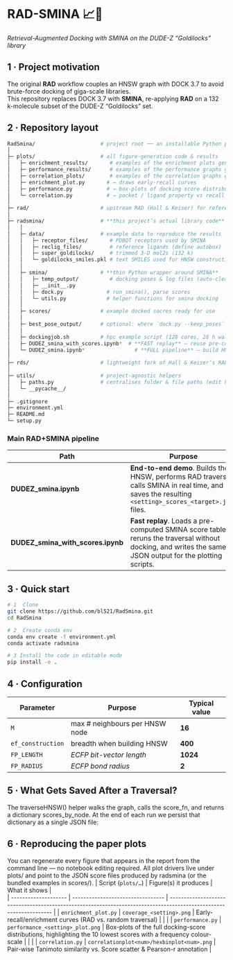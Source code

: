 # RAD-SMINA 📈🧬  
*Retrieval-Augmented Docking with SMINA on the DUDE-Z “Goldilocks” library*

## 1 · Project motivation
The original **RAD** workflow couples an HNSW graph with DOCK 3.7 to avoid brute-force docking of giga-scale libraries.  
This repository replaces DOCK 3.7 with **SMINA**, re-applying **RAD** on a 132 k-molecule subset of the DUDE-Z “Goldilocks” set.

## 2 · Repository layout
```bash
RadSmina/                     # project root ── an installable Python package
│
├─ plots/                     # all figure-generation code & results
│   ├─ enrichment_results/       # examples of the enrichment plots generated
│   ├─ performance_results/      # examples of the performance graphs generated
│   ├─ correlation_plots/        # examples of the correlation graphs generated
│   ├─ enrichment_plot.py       # → draws early-recall curves
│   ├─ performance.py           # → box-plots of docking score distributions
│   └─ correlation.py           # → pocket / ligand property vs recall
│
├─ rad/                       # upstream RAD (Hall & Keiser) for reference
│
├─ radsmina/                  # **this project’s actual library code**
│   │
│   ├─ data/                  # example data to reproduce the results
│   │   ├─ receptor_files/       # PDBQT receptors used by SMINA
│   │   ├─ reclig_files/         # reference ligands (define autobox)
│   │   ├─ super_goldilocks/     # trimmed 3-D mol2s (132 k)
│   │   └─ goldilocks_smiles.pkl # text SMILES used for HNSW construction
│   │
│   ├─ smina/                 # **thin Python wrapper around SMINA**
│   │   ├─ temp_output/          # docking poses & log files (auto-cleaned)
│   │   ├─ __init__.py
│   │   ├─ dock.py              # run_smina(), parse scores
│   │   └─ utils.py             # helper functions for smina docking
│   │
│   ├─ scores/                # example docked socres ready for use
│   │
│   ├─ best_pose_output/      # optional: where `dock.py --keep_poses` saves .mol2
│   │
│   ├─ dockingjob.sh          # hpc example script (128 cores, 28 h wall)
│   ├─ DUDEZ_smina_with_scores.ipynb*  # **FAST replay** – reuse pre-computed SMINA scores → traverse graph → emit JSONs for plotting
│   └─ DUDEZ_smina.ipynb*                # **FULL pipeline** – build HNSW → RAD traversal → run SMINA docking on-the-fly → write score JSONs
│
├─ rds/                       # lightweight fork of Hall & Keiser’s RAD utilities
│
├─ utils/                     # project-agnostic helpers
│   ├─ paths.py               # centralises folder & file paths (edit here once)
│   └─ __pycache__/
│
├─ .gitignore
├─ environment.yml
├─ README.md
└─ setup.py
```
### **Main RAD+SMINA pipeline**
| Path                                 | Purpose                                                                                                                                                  |
| ------------------------------------ | -------------------------------------------------------------------------------------------------------------------------------------------------------- |
| **DUDEZ\_smina.ipynb**               | **End-to-end demo**. Builds the HNSW, performs RAD traversal, calls SMINA in real time, and saves the resulting `<setting>_scores_<target>.json` files.                 |
| **DUDEZ\_smina\_with\_scores.ipynb** | **Fast replay**. Loads a pre-computed SMINA score table, reruns the traversal without docking, and writes the same JSON output for the plotting scripts. |


## 3 · Quick start
```bash
# 1  Clone
git clone https://github.com/bl521/RadSmina.git
cd RadSmina

# 2  Create conda env
conda env create -f environment.yml
conda activate radsmina

# 3 Install the code in editable mode
pip install -e .
```

## 4 · Configuration
| Parameter         | Purpose                             | Typical value |
| ----------------- | ----------------------------------- | ------------- |
| `M`               | max # neighbours per HNSW node      | **16**        |
| `ef_construction` | breadth when building HNSW          | **400**       |
| `FP_LENGTH`       | *ECFP bit-vector length*            | **1024**      |
| `FP_RADIUS`       | *ECFP bond radius*                  | **2**         |

## 5 · What Gets Saved After a Traversal?
The traverseHNSW() helper walks the graph, calls the score_fn, and returns a dictionary scores_by_node.
At the end of each run we persist that dictionary as a single JSON file:

## 6 · Reproducing the paper plots
You can regenerate every figure that appears in the report from the command line — no notebook editing required.
All plot drivers live under plots/ and point to the JSON score files produced by radsmina (or the bundled examples in scores/).
| Script (`plots/…`)   | Figure(s) it produces             | What it shows                                                                                                      |        
| -------------------- | --------------------------------- | ------------------------------------------------------------------------------------------------------------------ | 
| `enrichment_plot.py` | `coverage_<setting>.png`          | Early-recall/enrichment curves (RAD vs. random traversal)                                                          |        |                                |
| `performance.py`     | `performance_<setting>_plot.png` | Box-plots of the full docking-score distributions, highlighting the 10 lowest scores with a frequency colour-scale  |        |                                |
| `correlation.py`     | `correlationplot<num>/hexbinplot<num>.png`          | Pair-wise Tanimoto similarity vs. Score scatter & Pearson-r annotation                           |



